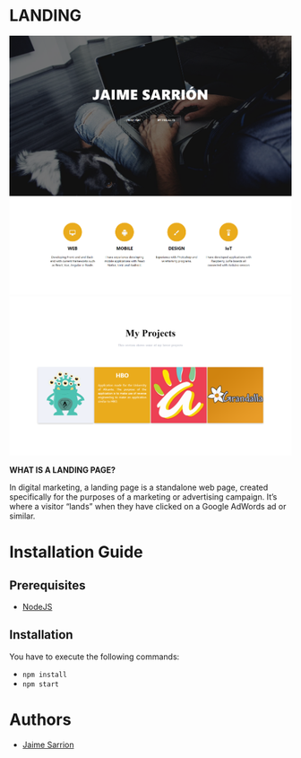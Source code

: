 # LANDING

<img src="https://github.com/JaimeSarrion/Landing/blob/master/landing/src/images/inicio.png">
<img src="https://github.com/JaimeSarrion/Landing/blob/master/landing/src/images/Competencias.png">
<img src="https://github.com/JaimeSarrion/Landing/blob/master/landing/src/images/misProyectos.png">



 **WHAT IS A LANDING PAGE?**
 
In digital marketing, a landing page is a standalone web page, created specifically for the purposes of a marketing or advertising campaign. It’s where a visitor “lands” when they have clicked on a Google AdWords ad or similar.

# Installation Guide

## Prerequisites

- [NodeJS](https://nodejs.org/es/download/)

## Installation

You have to execute the following commands:
- ``` npm install ```
- ``` npm start ``` 


# Authors

- [Jaime Sarrion](https://www.linkedin.com/in/jaime-sarrion-sahuquillo/)
